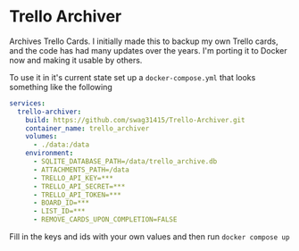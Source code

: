 # Trello Archiver
Archives Trello Cards. I initially made this to backup my own Trello cards, and the code has had many updates over the years. I'm porting it to Docker now and making it usable by others.

To use it in it's current state set up a `docker-compose.yml` that looks something like the following

```yaml
services:
  trello-archiver:
    build: https://github.com/swag31415/Trello-Archiver.git
    container_name: trello_archiver
    volumes:
      - ./data:/data
    environment:
      - SQLITE_DATABASE_PATH=/data/trello_archive.db
      - ATTACHMENTS_PATH=/data
      - TRELLO_API_KEY=***
      - TRELLO_API_SECRET=***
      - TRELLO_API_TOKEN=***
      - BOARD_ID=***
      - LIST_ID=***
      - REMOVE_CARDS_UPON_COMPLETION=FALSE
```

Fill in the keys and ids with your own values and then run `docker compose up`